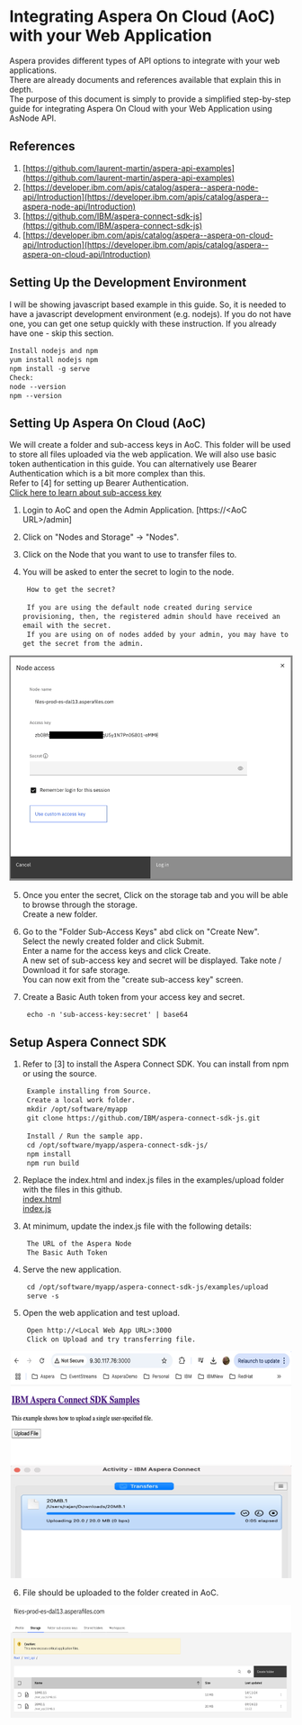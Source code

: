 # Integrating Aspera On Cloud (AoC) with your Web Application
Aspera provides different types of API options to integrate with your web applications.   
There are already documents and references available that explain this in depth.   
The purpose of this document is simply to provide a simplified step-by-step guide for integrating Aspera On Cloud with your Web Application using AsNode API.    

## References
1. [https://github.com/laurent-martin/aspera-api-examples](https://github.com/laurent-martin/aspera-api-examples)   
2. [https://developer.ibm.com/apis/catalog/aspera--aspera-node-api/Introduction](https://developer.ibm.com/apis/catalog/aspera--aspera-node-api/Introduction)
3. [https://github.com/IBM/aspera-connect-sdk-js](https://github.com/IBM/aspera-connect-sdk-js)
4. [https://developer.ibm.com/apis/catalog/aspera--aspera-on-cloud-api/Introduction](https://developer.ibm.com/apis/catalog/aspera--aspera-on-cloud-api/Introduction)


## Setting Up the Development Environment
I will be showing javascript based example in this guide. So, it is needed to have a javascript development environment (e.g. nodejs). If you do not have one, you can get one setup quickly with these instruction. If you already have one - skip this section.    

    Install nodejs and npm
    yum install nodejs npm
    npm install -g serve   
    Check:  
    node --version
    npm --version


## Setting Up Aspera On Cloud (AoC)
We will create a folder and sub-access keys in AoC. This folder will be used to store all files uploaded via the web application. We will also use basic token authentication in this guide. You can alternatively use Bearer Authentication which is a bit more complex than this.   
Refer to [4] for setting up Bearer Authentication.    
[Click here to learn about sub-access key](https://demo.ibmaspera.com/help/primary_and_sub-access_keys)

1. Login to AoC and open the Admin Application. [https://\<AoC URL>\/admin]   
2. Click on "Nodes and Storage" -> "Nodes".   
3. Click on the Node that you want to use to transfer files to. 
4. You will be asked to enter the secret to login to the node.  

        How to get the secret?   

        If you are using the default node created during service provisioning, then, the registered admin should have received an email with the secret.   
        If you are using on of nodes added by your admin, you may have to get the secret from the admin.

<center> <img src="./images/1.jpg" width="600" height="400"> </center>

5. Once you enter the secret, Click on the storage tab and you will be able to browse through the storage.    
Create a new folder.
6. Go to the "Folder Sub-Access Keys" abd click on "Create New".    
Select the newly created folder and click Submit.   
Enter a name for the access keys and click Create.   
A new set of sub-access key and secret will be displayed. Take note / Download it for safe storage.   
You can now exit from the "create sub-access key" screen.   
7. Create a Basic Auth token from your access key and secret.   

        echo -n 'sub-access-key:secret' | base64

## Setup Aspera Connect SDK

1. Refer to [3] to install the Aspera Connect SDK. You can install from npm or using the source.  

        Example installing from Source.
        Create a local work folder.   
        mkdir /opt/software/myapp
        git clone https://github.com/IBM/aspera-connect-sdk-js.git

        Install / Run the sample app. 
        cd /opt/software/myapp/aspera-connect-sdk-js/
        npm install
        npm run build

2. Replace the index.html and index.js files in the examples/upload folder with the files in this github.   
[index.html](./index.html)   
[index.js](./index.js)   

3. At minimum, update the index.js file with the following details:  

        The URL of the Aspera Node
        The Basic Auth Token

4. Serve the new application. 

        cd /opt/software/myapp/aspera-connect-sdk-js/examples/upload
        serve -s
5. Open the web application and test upload. 

        Open http://<Local Web App URL>:3000
        Click on Upload and try transferring file. 

<center> <img src="./images/2.jpg" width="500" height="200"> </center>
<center> <img src="./images/3.jpg" width="500" height="200"> </center>

6. File should be uploaded to the folder created in AoC. 

<center> <img src="./images/4.jpg" width="500" height="200"> </center>







